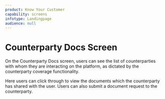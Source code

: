 ```yaml
---
product: Know Your Customer
capability: screens
infotype: Landingpage
audience: null
---
```


# Counterparty Docs Screen

On the Counterparty Docs screen, users can see the list of counterparties with whom they are interacting on the platform, as dictated by the counterparty coverage functionality.

Here users can click through to view the documents which the counterparty has shared with the user. Users can also submit a document request to the counterparty.

